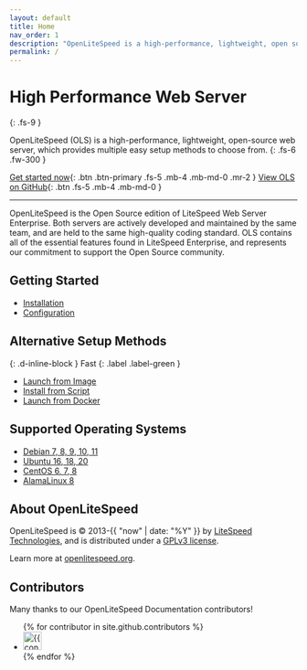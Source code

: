```yaml
---
layout: default
title: Home
nav_order: 1
description: "OpenLiteSpeed is a high-performance, lightweight, open source HTTP server."
permalink: /
---
```


# High Performance Web Server
{: .fs-9 }

OpenLiteSpeed (OLS) is a high-performance, lightweight, open-source web server, which provides multiple easy setup methods to choose from.
{: .fs-6 .fw-300 }

[Get started now](#getting-started){: .btn .btn-primary .fs-5 .mb-4 .mb-md-0 .mr-2 } [View OLS on GitHub](https://github.com/litespeedtech/openlitespeed){: .btn .fs-5 .mb-4 .mb-md-0 }

---

OpenLiteSpeed is the Open Source edition of LiteSpeed Web Server Enterprise. Both servers are actively developed and maintained by the same team, and are held to the same high-quality coding standard. OLS contains all of the essential features found in LiteSpeed Enterprise, and represents our commitment to support the Open Source community.

## Getting Started
- [Installation](/installation/repo) 
- [Configuration](/configuration)

## Alternative Setup Methods
{: .d-inline-block }
Fast
{: .label .label-green }

- [Launch from Image](/installation/image) 
- [Install from Script](/installation/script) 
- [Launch from Docker](/installation/docker) 


## Supported Operating Systems 

- [Debian 7, 8, 9, 10, 11](https://www.debian.org/distrib/)
- [Ubuntu 16, 18, 20](https://www.ubuntu.com/download)
- [CentOS 6, 7, 8](https://www.centos.org/download/)
- [AlamaLinux 8](https://mirrors.almalinux.org/isos.html)



## About OpenLiteSpeed

OpenLiteSpeed is &copy; 2013-{{ "now" | date: "%Y" }} by [LiteSpeed Technologies](https://www.litespeedtech.com/), and is distributed under a [GPLv3 license](https://www.litespeedtech.com/open-source/openlitespeed).

Learn more at [openlitespeed.org](https://openlitespeed.org).


## Contributors
Many thanks to our OpenLiteSpeed Documentation contributors!

<ul class="list-style-none">
{% for contributor in site.github.contributors %}
  <li class="d-inline-block mr-1">
     <a href="{{ contributor.html_url }}"><img src="{{ contributor.avatar_url }}" width="32" height="32" alt="{{ contributor.login }}"/></a>
  </li>
{% endfor %}
</ul>


